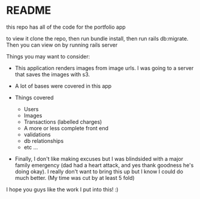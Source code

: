 # README
this repo has all of the code for the portfolio app

to view it clone the repo, then run bundle install, then run rails db:migrate. Then you can view on by running rails server

Things you may want to consider:

- This application renders images from image urls. I was going to a server that saves the images with s3.
- A lot of bases were covered in this app
- Things covered
  - Users
  - Images
  - Transactions (labelled charges)
  - A more or less complete front end
  - validations
  - db relationships 
  - etc ...
  
- Finally, I don't like making excuses but I was blindsided with a major family emergency (dad had a heart attack, and yes thank goodness he's doing okay). I really don't want to bring this up but I know I could do much better. (My time was cut by at least 5 fold)
  
I hope you guys like the work I put into this! :)
